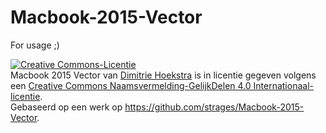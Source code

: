 # Macbook-2015-Vector
For usage ;)

<a rel="license" href="http://creativecommons.org/licenses/by-sa/4.0/"><img alt="Creative Commons-Licentie" style="border-width:0" src="https://i.creativecommons.org/l/by-sa/4.0/88x31.png" /></a><br /><span xmlns:dct="http://purl.org/dc/terms/" href="http://purl.org/dc/dcmitype/StillImage" property="dct:title" rel="dct:type">Macbook 2015 Vector</span> van <a xmlns:cc="http://creativecommons.org/ns#" href="http://dhesign.com" property="cc:attributionName" rel="cc:attributionURL">Dimitrie Hoekstra</a> is in licentie gegeven volgens een <a rel="license" href="http://creativecommons.org/licenses/by-sa/4.0/">Creative Commons Naamsvermelding-GelijkDelen 4.0 Internationaal-licentie</a>.<br />Gebaseerd op een werk op <a xmlns:dct="http://purl.org/dc/terms/" href="https://github.com/strages/Macbook-2015-Vector" rel="dct:source">https://github.com/strages/Macbook-2015-Vector</a>.
